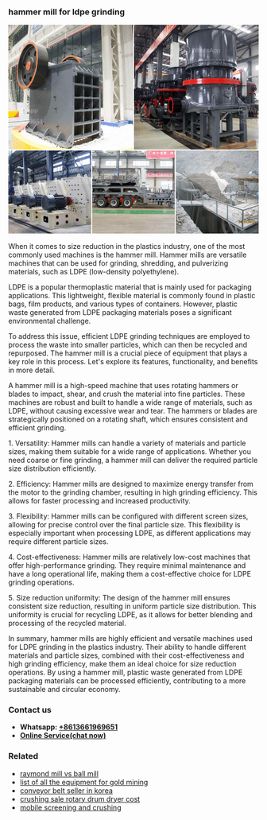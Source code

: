 <h3>hammer mill for ldpe grinding</h3><img src='1702953294.jpg' alt=''><p>When it comes to size reduction in the plastics industry, one of the most commonly used machines is the hammer mill. Hammer mills are versatile machines that can be used for grinding, shredding, and pulverizing materials, such as LDPE (low-density polyethylene).</p><p>LDPE is a popular thermoplastic material that is mainly used for packaging applications. This lightweight, flexible material is commonly found in plastic bags, film products, and various types of containers. However, plastic waste generated from LDPE packaging materials poses a significant environmental challenge.</p><p>To address this issue, efficient LDPE grinding techniques are employed to process the waste into smaller particles, which can then be recycled and repurposed. The hammer mill is a crucial piece of equipment that plays a key role in this process. Let's explore its features, functionality, and benefits in more detail.</p><p>A hammer mill is a high-speed machine that uses rotating hammers or blades to impact, shear, and crush the material into fine particles. These machines are robust and built to handle a wide range of materials, such as LDPE, without causing excessive wear and tear. The hammers or blades are strategically positioned on a rotating shaft, which ensures consistent and efficient grinding.</p><p>1. Versatility: Hammer mills can handle a variety of materials and particle sizes, making them suitable for a wide range of applications. Whether you need coarse or fine grinding, a hammer mill can deliver the required particle size distribution efficiently.</p><p>2. Efficiency: Hammer mills are designed to maximize energy transfer from the motor to the grinding chamber, resulting in high grinding efficiency. This allows for faster processing and increased productivity.</p><p>3. Flexibility: Hammer mills can be configured with different screen sizes, allowing for precise control over the final particle size. This flexibility is especially important when processing LDPE, as different applications may require different particle sizes.</p><p>4. Cost-effectiveness: Hammer mills are relatively low-cost machines that offer high-performance grinding. They require minimal maintenance and have a long operational life, making them a cost-effective choice for LDPE grinding operations.</p><p>5. Size reduction uniformity: The design of the hammer mill ensures consistent size reduction, resulting in uniform particle size distribution. This uniformity is crucial for recycling LDPE, as it allows for better blending and processing of the recycled material.</p><p>In summary, hammer mills are highly efficient and versatile machines used for LDPE grinding in the plastics industry. Their ability to handle different materials and particle sizes, combined with their cost-effectiveness and high grinding efficiency, make them an ideal choice for size reduction operations. By using a hammer mill, plastic waste generated from LDPE packaging materials can be processed efficiently, contributing to a more sustainable and circular economy.</p><h3>Contact us</h3><ul><li><strong>Whatsapp:&nbsp;<a href="https://wa.me/8613661969651">+8613661969651</a></strong></li><li><a href="https://swt.shibang-china.com/?git&amp;zhl&amp;hammer mill for ldpe grinding"><strong>Online Service(chat now)</strong></a></li></ul><h3>Related</h3><ul><li><a href='raymond mill vs ball mill.md'>raymond mill vs ball mill</a></li><li><a href='list of all the equipment for gold mining.md'>list of all the equipment for gold mining</a></li><li><a href='conveyor belt seller in korea.md'>conveyor belt seller in korea</a></li><li><a href='crushing sale rotary drum dryer cost.md'>crushing sale rotary drum dryer cost</a></li><li><a href='mobile screening and crushing.md'>mobile screening and crushing</a></li></ul>